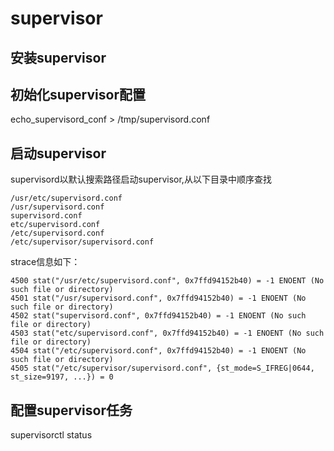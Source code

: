 # supervisor
## 安装supervisor


## 初始化supervisor配置
echo_supervisord_conf > /tmp/supervisord.conf

## 启动supervisor
supervisord以默认搜索路径启动supervisor,从以下目录中顺序查找
    
    /usr/etc/supervisord.conf
    /usr/supervisord.conf
    supervisord.conf
    etc/supervisord.conf
    /etc/supervisord.conf
    /etc/supervisor/supervisord.conf

strace信息如下：
```console
4500 stat("/usr/etc/supervisord.conf", 0x7ffd94152b40) = -1 ENOENT (No such file or directory)
4501 stat("/usr/supervisord.conf", 0x7ffd94152b40) = -1 ENOENT (No such file or directory)
4502 stat("supervisord.conf", 0x7ffd94152b40) = -1 ENOENT (No such file or directory)
4503 stat("etc/supervisord.conf", 0x7ffd94152b40) = -1 ENOENT (No such file or directory)
4504 stat("/etc/supervisord.conf", 0x7ffd94152b40) = -1 ENOENT (No such file or directory)
4505 stat("/etc/supervisor/supervisord.conf", {st_mode=S_IFREG|0644, st_size=9197, ...}) = 0
```
## 配置supervisor任务


supervisorctl status